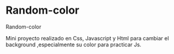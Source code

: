 # Random-color
Random-color

Mini proyecto realizado en Css, Javascript  y Html para cambiar el background ,especialmente su color para practicar Js.
